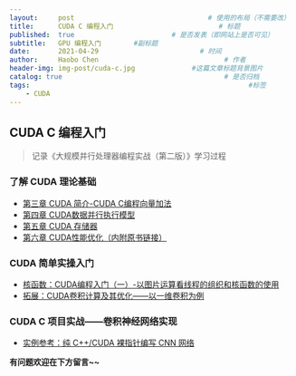```yaml
---
layout:     post   				                 # 使用的布局（不需要改）
title:      CUDA C 编程入门 				         # 标题
published:  true                        # 是否发表（即网站上是否可见）
subtitle:   GPU 编程入门        #副标题
date:       2021-04-29 			               # 时间
author:     Haobo Chen 						         # 作者
header-img: img-post/cuda-c.jpg 	         #这篇文章标题背景图片
catalog: true 						                 # 是否归档
tags:								                       #标签
    - CUDA
---
```


## CUDA C 编程入门
> 记录《大规模并行处理器编程实战（第二版）》学习过程

### 了解 CUDA 理论基础
+ [第三章 CUDA 简介-CUDA C编程向量加法](https://blog.csdn.net/qq_40491305/article/details/114528176)
+ [第四章 CUDA数据并行执行模型](https://blog.csdn.net/qq_40491305/article/details/116235878)
+ [第五章 CUDA 存储器](https://blog.csdn.net/qq_40491305/article/details/116236291)
+ [第六章 CUDA性能优化（内附原书链接）](https://blog.csdn.net/qq_40491305/article/details/116236526)

### CUDA 简单实操入门
+ [核函数：CUDA编程入门（一）-以图片运算看线程的组织和核函数的使用](https://blog.csdn.net/qq_40491305/article/details/116235636)
+ [拓展：CUDA卷积计算及其优化——以一维卷积为例](https://blog.csdn.net/qq_40491305/article/details/116236956)

### CUDA C 项目实战——卷积神经网络实现
+ [实例参考：纯 C++/CUDA 裸指针编写 CNN 网络](https://github.com/hbchen121/SimpleCNN_Release)

**有问题欢迎在下方留言~~**

